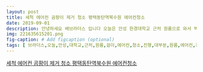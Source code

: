 ```yaml
---
layout: post
title: 세척 에어컨 곰팡이 제거 청소 평택동탄역북수원 에어컨청소
date: 2019-09-01
description: 안녕하세요 배브라더스 입니다 오늘은 안성 한경대학교 근처 원룸으로 와서 벽걸이 에어컨 청소를 진행했는데요 대부분 원룸 에어컨 청소가 오염이 심하기 떄문에 단단히 준비를 하고 현장에 도착했습니다 
img: 221635615201.png
fig-caption: # Add figcaption (optional)
tags: [ 브라더스,오늘,안성,대학교,근처,원룸,걸이,에어컨,청소,진행,대부분,원룸,에어컨,청소,오염,떄문,준비,현장,도착,벽결,에어컨,청소,자동,안성,걸이,에어컨,고객,날개,부분,날개,살짝,날개,부분,조심,때문,에어컨,청소,전문가,에어컨,드레,부분,오염,에어컨,드레,부분,오염,모습,물이,호수,구간,이기,때문,물때,곰팡이,발생,분해,보이지,때문,에어컨,상태,한번,반드시,청소,에어컨,관리,이제,본격,청소,모습,비교,소개,에어컨,내부,곰팡이,청소,에어컨,드레인,분해,안쪽,모습,곰팡이,얼마나,에어컨,가동,냄새,오른쪽,사진,송풍팬,내부,곰팡이,고압,청소,모습,청소,에어컨,내부,곰팡이,청소,송풍팬,곰팡이,겹겹이,모습,송풍팬,곰팡이,통해,바람,생각,에어컨,청소,반드시,에어컨,냉각,청소,에어컨,청소,제일,가장,냉각,청소,바람,이기,때문,에어컨,부품,가장,신경,청소,하나,냉각,세척,해도,기질,청소,모습,먼지,곰팡이,냉각,사이사이,모습,고압,청소,원래,에어컨,전체,청소,에어컨,청소,진행,오른쪽,사진,가대,설치,고압,때문,주변,물난리,걱정,사진,첨부,천장,부분,사이드,부분,모두,비닐,보양,작업,때문,에어컨,청소,에어컨,커버,청소,에어컨,부품,가장,부피,차지,본체,커버,위쪽,먼지,음식,고압,해결,매직,블록,고압,해결,곰팡이,먼지,모두,에어컨,커버,날개,청소,사진,커버,필터,자리,에어컨,날개,부분,곰팡이,정제,세척,진행,에어컨,커버,청소,가요,곰팡이,모두,제거,완료,에어컨,청소,오염,냉각,송풍팬,세척,오염,완전,물든,에어컨,청소,필수,아이,반드시,기적,에어컨,냉각,세척,영상,에어컨,청소,위해,영상,준비,세척제,살포,영상,고압,방식,정도,에어컨,청소,대해,아래,번호,카톡,연락,카카오,링크,브라더스,줄눈,세이프,코트,새집,증후군,욕실,미끄럼,방지,코팅,벽면,줄눈,코팅,컬러,라인,나노,코팅,가구,차폐,실리,콘리,브라더스,경기도,평택시,진위면 ]
---
```

[세척 에어컨 곰팡이 제거 청소 평택동탄역북수원 에어컨청소](https://blog.naver.com/bae_brothers?Redirect=Log&logNo=221635615201)